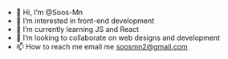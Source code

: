 - 👋 Hi, I’m @Soos-Mn
- 👀 I’m interested in front-end development
- 🌱 I’m currently learning JS and React
- 💞️ I’m looking to collaborate on web designs and development
- 📫 How to reach me email me soosmn2@gmail.com

<!---
Soos-Mn/Soos-Mn is a ✨ special ✨ repository because its `README.md` (this file) appears on your GitHub profile.
You can click the Preview link to take a look at your changes.
--->
